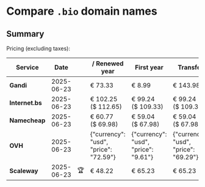 # Compare `.bio` domain names

## Summary

Pricing (excluding taxes):

| Service | Date |  | / Renewed year | First year | Transfer | Restoration |
|--|--|--|--|--|--|--|
| **Gandi** | 2025-06-23 |  | € 73.33 | € 8.99 | € 143.98 | € 126.88 |
| **Internet.bs** | 2025-06-23 |  | € 102.25<br>($ 112.65) | € 99.24<br>($ 109.33) | € 99.24<br>($ 109.33) | € 256.59<br>($ 282.69) |
| **Namecheap** | 2025-06-23 |  | € 60.77<br>($ 69.98) | € 59.04<br>($ 67.98) | € 59.04<br>($ 67.98) |  |
| **OVH** | 2025-06-23 |  | {"currency": "usd", "price": "72.59"} | {"currency": "usd", "price": "9.61"} | {"currency": "usd", "price": "69.29"} |  |
| **Scaleway** | 2025-06-23 | 🏆 | € 48.22 | € 65.23 | € 65.23 | € 72.76 |
